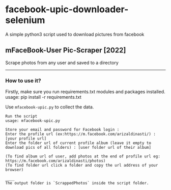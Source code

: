 # facebook-upic-downloader-selenium
A simple python3 script used to download pictures from facebook

## mFaceBook-User Pic-Scraper [2022]
Scrape photos from any user and saved to a directory
____

### How to use it?

Firstly, make sure you run requirements.txt modules and packages installed.
usage: pip install -r requirements.txt

Use `mfacebook-upic.py` to collect the data. 
```
Run the script
usage: mfacebook-upic.py 

Store your email and password for Facebook login :
Enter the profile url (ex:https://m.facebook.com/arizaldinasti/) : [your profile url]
Enter the folder url of current profile album (leave it empty to download pics of all folders) : [user folder url of their album]

(To find album url of user, add photos at the end of profile url eg: https://m.facebook.com/arizaldinasti/photos)
(To find folder url click a folder and copy the url address of your browser)

____
The output folder is `ScrappedPhotos` inside the script folder.
